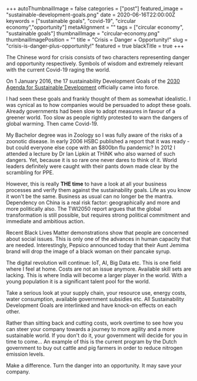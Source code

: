 +++
autoThumbnailImage = false
categories = ["post"]
featured_image = "sustainable-development-goals.png"
date = 2020-06-16T22:00:00Z
keywords = ["sustainable goals", "covid-19", "circular economy","opportunity"]
metaAlignment = ""
tags = ["circular economy", "sustainable goals"]
thumbnailImage = "circular-economy.png"
thumbnailImagePosition = ""
title = "Crisis = Danger + Opportunity!"
slug = "crisis-is-danger-plus-opportunity!"
featured = true
blackTitle = true
+++

The Chinese word for crisis consists of two characters representing danger and opportunity respectively. Symbols of wisdom and extremely relevant with the current Covid-19 raging the world.

On 1 January 2016, the 17 sustainability Development Goals of the [2030 Agenda for Sustainable Development](http://www.un.org/ga/search/view_doc.asp?symbol=A/RES/70/1&Lang=E) officially came into force.

I had seen these goals and frankly thought of them as somewhat idealistic. I was cynical as to how companies would be persuaded to adopt these goals. Already governments had been slow to adopt measures in favour of a greener world. Too slow as people rightly protested to warn the dangers of global warming. Then came Covid-19.

My Bachelor degree was in Zoology so I was fully aware of the risks of a zoonotic disease. In early 2006 HSBC published a report that it was ready - but could everyone else cope with an $800bn flu pandemic? In 2012 I attended a lecture by Dr Ian Lipkin at THiNK who also warned of such dangers. Yet, because it is so rare one never dares to think of it. World leaders definitely were caught with their pants down made clear by the scrambling for PPE.

However, this is really **THE time** to have a look at all your business processes and verify them against the sustainability goals. Life as you know it won't be the same. Business as usual can no longer be the mantra. Dependency on China is a real risk factor: geographically and more and more politically also. The TWI2050 report argues that the global transformation is still possible, but requires strong political commitment and immediate and ambitious action.

Recent Black Lives Matter demonstrations show that people are concerned about social issues. This is only one of the advances in human capacity that are needed. Interestingly, Pepsico announced today that their Aunt Jemima brand will drop the image of a black woman on their pancake syrup.

The digital revolution will continue: IoT, AI, Big Data etc. This is one field where I feel at home. Costs are not an issue anymore. Available skill sets are lacking. This is where India will become a larger player in the world. With a young population it is a significant talent pool for the world.

Take a serious look at your supply chain, your resource use, energy costs, water consumption, available government subsidies etc. All Sustainability Development Goals are interlinked and have knock-on effects on each other.

Rather than sitting back and cutting costs, work overtime to see how you can steer your company towards a journey to more agility and a more sustainable world. If you don't do it, your government will decide for you in time to come... An example of this is the current program by the Dutch government to buy out cattle and pig farmers in order to reduce nitrogen emission levels.

Make a difference. Turn the danger into an opportunity. It may save your company.
